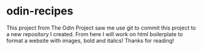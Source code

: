 # odin-recipes
This project from The Odin Project saw me use git to commit this project to a new repository I created. From here I will work on html boilerplate to format a website with images, bold and italics!
Thanks for reading! 